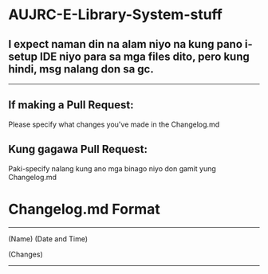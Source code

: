 # AUJRC-E-Library-System-stuff

## I expect naman din na alam niyo na kung pano i-setup IDE niyo para sa mga files dito, pero kung hindi, msg nalang don sa gc.

****
## If making a Pull Request:

Please specify what changes you've made in the Changelog.md

## Kung gagawa Pull Request:

Paki-specify nalang kung ano mga binago niyo don gamit yung Changelog.md

# Changelog.md Format
****
(Name) (Date and Time)

(Changes)

****
